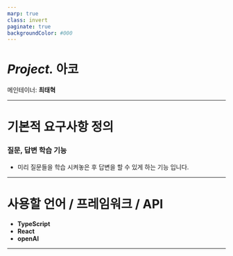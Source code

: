 ```yaml
---
marp: true
class: invert
paginate: true
backgroundColor: #000
---
```


# *Project.* 아코
메인테이너: **최태혁**

---
# 기본적 요구사항 정의

### 질문, 답변 학습 기능
- 미리 질문들을 학습 시켜놓은 후 답변을 할 수 있게 하는 기능 입니다.

---
# 사용할 언어 / 프레임워크 / API
- **TypeScript**
- **React**
- **openAI**
---
